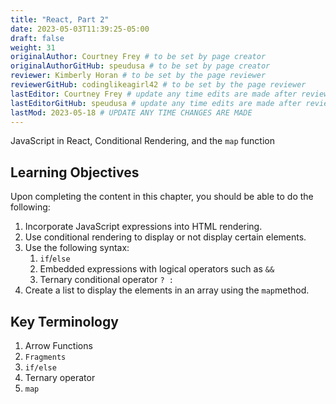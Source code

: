 ```yaml
---
title: "React, Part 2"
date: 2023-05-03T11:39:25-05:00
draft: false
weight: 31
originalAuthor: Courtney Frey # to be set by page creator
originalAuthorGitHub: speudusa # to be set by page creator
reviewer: Kimberly Horan # to be set by the page reviewer
reviewerGitHub: codinglikeagirl42 # to be set by the page reviewer
lastEditor: Courtney Frey # update any time edits are made after review
lastEditorGitHub: speudusa # update any time edits are made after review
lastMod: 2023-05-18 # UPDATE ANY TIME CHANGES ARE MADE
---
```


JavaScript in React, Conditional Rendering, and the `map` function

## Learning Objectives

Upon completing the content in this chapter, you should be able to do the following:

1. Incorporate JavaScript expressions into HTML rendering.
1. Use conditional rendering to display or not display certain elements. 
1. Use the following syntax:
   1. `if`/`else`
   1. Embedded expressions with logical operators such as `&&`
   1. Ternary conditional operator `? :`
1. Create a list to display the elements in an array using the `map`method.

## Key Terminology

1. Arrow Functions
1. `Fragments`
1. `if/else`
1. Ternary operator
1. `map`

